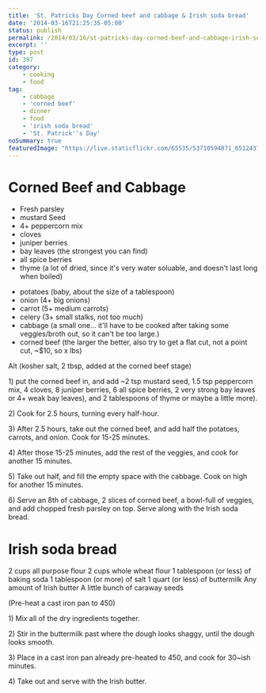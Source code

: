 ```yaml
---
title: 'St. Patricks Day Corned beef and cabbage & Irish soda bread'
date: '2014-03-16T21:25:35-05:00'
status: publish
permalink: /2014/03/16/st-patricks-day-corned-beef-and-cabbage-irish-soda-bread
excerpt: ''
type: post
id: 397
category:
    - cooking
    - food
tag:
    - cabbage
    - 'corned beef'
    - dinner
    - food
    - 'irish soda bread'
    - 'St. Patrick''s Day'
noSummary: true
featuredImage: "https://live.staticflickr.com/65535/53710594871_651243773c_o.jpg"
---
```

# Corned Beef and Cabbage

- Fresh parsley
- mustard Seed
- 4+ peppercorn mix
- cloves
- juniper berries
- bay leaves (the strongest you can find)
- all spice berries
- thyme (a lot of dried, since it's very water soluable, and doesn't last long when boiled)


* potatoes (baby, about the size of a tablespoon)
* onion (4+ big onions)
* carrot (5+ medium carrots)
* celery (3+ small stalks, not too much)
* cabbage (a small one... it'll have to be cooked after taking some veggies/broth out, so it can't be too large.)
* corned beef (the larger the better, also try to get a flat cut, not a point cut, ~$10, so x lbs)

Alt (kosher salt, 2 tbsp, added at the corned beef stage)

1\) put the corned beef in, and add ~2 tsp mustard seed, 1.5 tsp peppercorn mix, 4 cloves, 8 juniper berries, 6 all spice berries, 2 very strong bay leaves or 4+ weak bay leaves), and 2 tablespoons of thyme or maybe a little more).

2\) Cook for 2.5 hours, turning every half-hour.

3\) After 2.5 hours, take out the corned beef, and add half the potatoes, carrots, and onion. Cook for 15-25 minutes.

4\) After those 15-25 minutes, add the rest of the veggies, and cook for another 15 minutes.

5\) Take out half, and fill the empty space with the cabbage. Cook on high for another 15 minutes.

6\) Serve an 8th of cabbage, 2 slices of corned beef, a bowl-full of veggies, and add chopped fresh parsley on top.  Serve along with the Irish soda bread.

# Irish soda bread

2 cups all purpose flour
2 cups whole wheat flour
1 tablespoon (or less) of baking soda
1 tablespoon (or more) of salt
1 quart (or less) of buttermilk
Any amount of Irish butter
A little bunch of caraway seeds

(Pre-heat a cast iron pan to 450)

1\) Mix all of the dry ingredients together.

2\) Stir in the buttermilk past where the dough looks shaggy, until the dough looks smooth.

3\) Place in a cast iron pan already pre-heated to 450, and cook for 30~ish minutes.

4\) Take out and serve with the Irish butter.